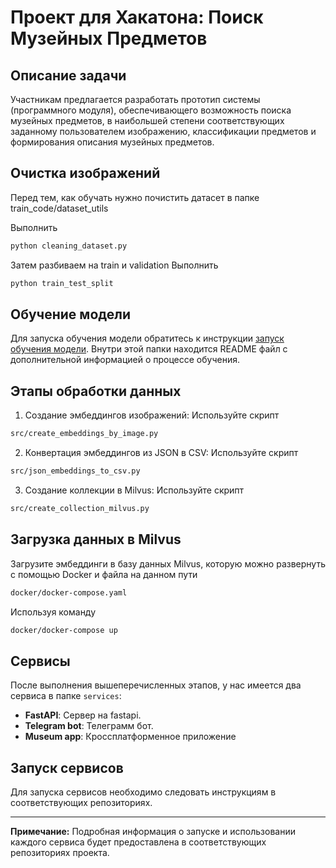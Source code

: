 # Проект для Хакатона: Поиск Музейных Предметов

## Описание задачи
Участникам предлагается разработать прототип системы (программного модуля), обеспечивающего возможность поиска музейных предметов, в наибольшей степени соответствующих заданному пользователем изображению, классификации предметов и формирования описания музейных предметов.

## Очистка изображений
Перед тем, как обучать нужно почистить датасет в папке train_code/dataset_utils

Выполнить 
```bash
python cleaning_dataset.py
```

Затем разбиваем на train и validation
Выполнить 
```bash 
python train_test_split
```

## Обучение модели
Для запуска обучения модели обратитесь к инструкции [запуск обучения модели](train_code/README.md). Внутри этой папки находится README файл с дополнительной информацией о процессе обучения.

## Этапы обработки данных
1. Создание эмбеддингов изображений: Используйте скрипт 
```bash 
src/create_embeddings_by_image.py
```
2. Конвертация эмбеддингов из JSON в CSV: Используйте скрипт 
```bash
src/json_embeddings_to_csv.py
```
3. Создание коллекции в Milvus: Используйте скрипт 
```bash
src/create_collection_milvus.py
```

## Загрузка данных в Milvus
Загрузите эмбеддинги в базу данных Milvus, которую можно развернуть с помощью Docker и файла на данном пути  
```bash
docker/docker-compose.yaml
```
Используя команду 
```bash
docker/docker-compose up
```

## Сервисы
После выполнения вышеперечисленных этапов, у нас имеется два сервиса в папке `services`:
- **FastAPI**: Сервер на fastapi.
- **Telegram bot**: Телеграмм бот.
- **Museum app**: Кроссплатформенное приложение


## Запуск сервисов
Для запуска сервисов необходимо следовать инструкциям в соответствующих репозиториях.

---

**Примечание:** Подробная информация о запуске и использовании каждого сервиса будет предоставлена в соответствующих репозиториях проекта.